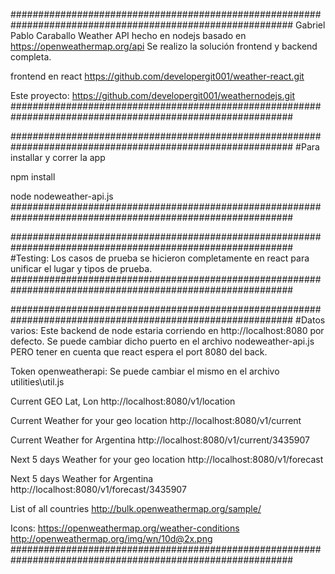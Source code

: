 ###########################################################################################################
Gabriel Pablo Caraballo
Weather API hecho en nodejs basado en https://openweathermap.org/api
Se realizo la solución frontend y backend completa.

frontend en react
https://github.com/developergit001/weather-react.git

Este proyecto:
https://github.com/developergit001/weathernodejs.git
###########################################################################################################

###########################################################################################################
#Para installar y correr la app
 
npm install

node nodeweather-api.js
###########################################################################################################

###########################################################################################################
#Testing: Los casos de prueba se hicieron completamente en react para unificar el lugar y tipos de prueba.
###########################################################################################################

###########################################################################################################
#Datos varios:
Este backend de node estaria corriendo en http://localhost:8080 por defecto.
Se puede cambiar dicho puerto en el archivo nodeweather-api.js PERO tener en cuenta que react espera el port 8080 del back.

Token openweatherapi:
Se puede cambiar el mismo en el archivo utilities\util.js

Current GEO Lat, Lon
http://localhost:8080/v1/location

Current Weather for your geo location
http://localhost:8080/v1/current

Current Weather for Argentina
http://localhost:8080/v1/current/3435907

Next 5 days Weather for your geo location
http://localhost:8080/v1/forecast

Next 5 days Weather for Argentina
http://localhost:8080/v1/forecast/3435907


List of all countries
http://bulk.openweathermap.org/sample/

Icons:
https://openweathermap.org/weather-conditions
http://openweathermap.org/img/wn/10d@2x.png
###########################################################################################################
